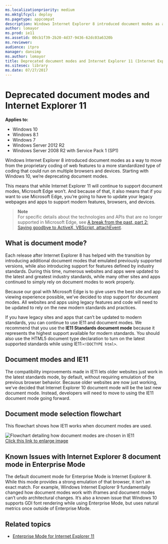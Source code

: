 ```yaml
---
ms.localizationpriority: medium
ms.mktglfcycl: deploy
ms.pagetype: appcompat
description: Windows Internet Explorer 8 introduced document modes as a way to move from the proprietary coding of web features to a more standardized type of coding that could run on multiple browsers and devices.
author: lomayor
ms.prod: ie11
ms.assetid: 00cb1f39-2b20-4d37-9436-62dc03a6320b
ms.reviewer: 
audience: itpromanager: dansimp
ms.author: lomayor
title: Deprecated document modes and Internet Explorer 11 (Internet Explorer 11 for IT Pros)
ms.sitesec: library
ms.date: 07/27/2017
---
```


# Deprecated document modes and Internet Explorer 11

**Applies to:**

-   Windows 10
-   Windows 8.1
-   Windows 7
-   Windows Server 2012 R2
-   Windows Server 2008 R2 with Service Pack 1 (SP1)

Windows Internet Explorer 8 introduced document modes as a way to move from the proprietary coding of web features to a more standardized type of coding that could run on multiple browsers and devices. Starting with Windows 10, we’re deprecating document modes.

This means that while Internet Explorer 11 will continue to support document modes, Microsoft Edge won’t. And because of that, it also means that if you want to use Microsoft Edge, you’re going to have to update your legacy webpages and apps to support modern features, browsers, and devices.

>**Note**<br>
>For specific details about the technologies and APIs that are no longer supported in Microsoft Edge, see [A break from the past, part 2: Saying goodbye to ActiveX, VBScript, attachEvent](https://go.microsoft.com/fwlink/p/?LinkId=615953).

## What is document mode?
Each release after Internet Explorer 8 has helped with the transition by introducing additional document modes that emulated previously supported versions, while also introducing support for features defined by industry standards. During this time, numerous websites and apps were updated to the latest and greatest industry standards, while many other sites and apps continued to simply rely on document modes to work properly.

Because our goal with Microsoft Edge is to give users the best site and app viewing experience possible, we’ve decided to stop support for document modes. All websites and apps using legacy features and code will need to be updated to rely on the new modern standards and practices.

If you have legacy sites and apps that can’t be updated to modern standards, you can continue to use IE11 and document modes. We recommend that you use the **IE11 Standards document mode** because it represents the highest support available for modern standards. You should also use the HTML5 document type declaration to turn on the latest supported standards while using IE11:`<!DOCTYPE html>`.

## Document modes and IE11
The compatibility improvements made in IE11 lets older websites just work in the latest standards mode, by default, without requiring emulation of the previous browser behavior. Because older websites are now just working, we’ve decided that Internet Explorer 10 document mode will be the last new document mode. Instead, developers will need to move to using the IE11 document mode going forward.

## Document mode selection flowchart
This flowchart shows how IE11 works when document modes are used.

![Flowchart detailing how document modes are chosen in IE11](images/docmode-decisions-sm.png)<br>
[Click this link to enlarge image](img-ie11-docmode-lg.md)

## Known Issues with Internet Explorer 8 document mode in Enterprise Mode
The default document mode for Enterprise Mode is Internet Explorer 8. While this mode provides a strong emulation of that browser, it isn’t an exact match. For example, Windows Internet Explorer 9 fundamentally changed how document modes work with iframes and document modes can’t undo architectural changes. It’s also a known issue that Windows 10 supports GDI font rendering while using Enterprise Mode, but uses natural metrics once outside of Enterprise Mode.

## Related topics
- [Enterprise Mode for Internet Explorer 11](enterprise-mode-overview-for-ie11.md)

 

 




